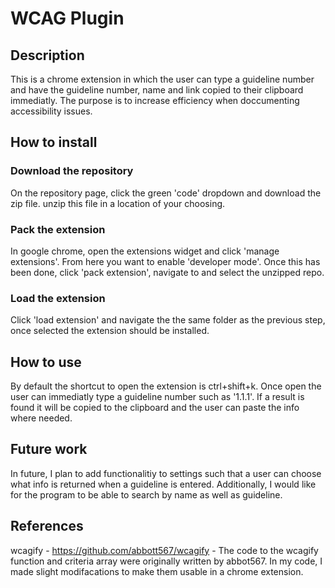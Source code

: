 # WCAG Plugin
## Description

This is a chrome extension in which the user can type a guideline number and have the guideline number, name and link copied to their clipboard immediatly. The purpose is to increase efficiency when doccumenting accessibility issues.

## How to install

### Download the repository
On the repository page, click the green 'code' dropdown and download the zip file. unzip this file in a location of your choosing.
### Pack the extension
In google chrome, open the extensions widget and click 'manage extensions'. From here you want to enable 'developer mode'. Once this has been done, click 'pack extension', navigate to and select the unzipped repo.
### Load the extension
Click 'load extension' and navigate the the same folder as the previous step, once selected the extension should be installed.

## How to use
By default the shortcut to open the extension is ctrl+shift+k. Once open the user can immediatly type a guideline number such as '1.1.1'. If a result is found it will be copied to the clipboard and the user can paste the info where needed.

## Future work
In future, I plan to add functionalitiy to settings such that a user can choose what info is returned when a guideline is entered. Additionally, I would like for the program to be able to search by name as well as guideline.

## References
wcagify - https://github.com/abbott567/wcagify - The code to the wcagify function and criteria array were originally written by abbot567. In my code, I made slight modifacations to make them usable in a chrome extension.

